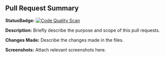 ## Pull Request Summary
**StatusBadge:**
[![Code Quality Scan](https://github.com/Trimble-xOps/<repo-name>/actions/workflows/sonarscan.yaml/badge.svg?branch=main)](https://github.com/Trimble-xOps/repo-name/actions/workflows/sonarscan.yaml) 

**Description:**
Briefly describe the purpose and scope of this pull requests.

**Changes Made:**
Describe the changes made in the files.

**Screenshots:**
Attach relevant screenshots here.
